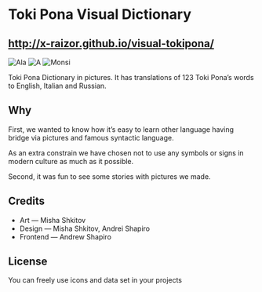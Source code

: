 Toki Pona Visual Dictionary
===========================
## http://x-raizor.github.io/visual-tokipona/

![Ala](https://raw.githubusercontent.com/x-raizor/visual-tokipona/master/pics/ala.png)
![A](https://raw.githubusercontent.com/x-raizor/visual-tokipona/master/pics/a.png)
![Monsi](https://raw.githubusercontent.com/x-raizor/visual-tokipona/master/pics/monsi.png)

Toki Pona Dictionary in pictures. It has translations of 123 Toki Pona’s words to English, Italian and Russian.

## Why
First, we wanted to know how it’s easy to learn other language having bridge via pictures and famous syntactic language. 

As an extra constrain we have chosen not to use any symbols or signs in modern culture as much as it possible.

Second, it was fun to see some stories with pictures we made. 


## Credits
* Art — Misha Shkitov
* Design — Misha Shkitov, Andrei Shapiro
* Frontend — Andrew Shapiro

## License
You can freely use icons and data set in your projects 



